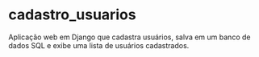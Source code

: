 # cadastro_usuarios
Aplicação web em Django que cadastra usuários, salva em um banco de dados SQL e exibe uma lista de usuários cadastrados.
